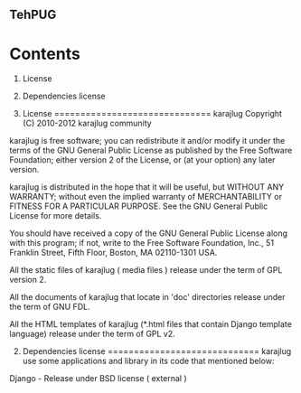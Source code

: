 
TehPUG
------------------------------
Contents
==============================

1. License
2. Dependencies license

1. License
==============================
karajlug
Copyright (C) 2010-2012  karajlug community

  karajlug is free software; you can redistribute it and/or modify
it under the terms of the GNU General Public License as published by
the Free Software Foundation; either version 2 of the License, or
(at your option) any later version.

  karajlug is distributed in the hope that it will be useful,
but WITHOUT ANY WARRANTY; without even the implied warranty of
MERCHANTABILITY or FITNESS FOR A PARTICULAR PURPOSE.  See the
GNU General Public License for more details.

  You should have received a copy of the GNU General Public License along
with this program; if not, write to the Free Software Foundation, Inc.,
51 Franklin Street, Fifth Floor, Boston, MA 02110-1301 USA.

  All the static files of karajlug ( media files ) release under the term of
GPL version 2.

  All the documents of karajlug that locate in 'doc' directories release
under the term of GNU FDL.

  All the HTML templates of karajlug (*.html files that contain Django template
language) release under the term of GPL v2.

2. Dependencies license
=============================
karajlug use some applications and library in its code that mentioned below:

Django - Release under BSD license ( external )

